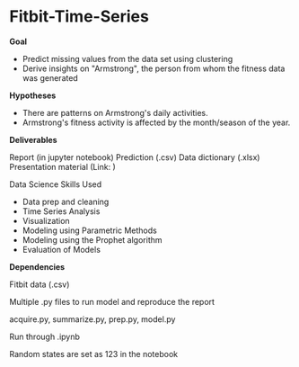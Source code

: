 # Fitbit-Time-Series 

**Goal**

 - Predict missing values from the data set using clustering
 - Derive insights on "Armstrong", the person from whom the fitness data was generated

**Hypotheses**

 - There are patterns on Armstrong's daily activities.
 - Armstrong's fitness activity is affected by the month/season of the year.

**Deliverables**

Report (in jupyter notebook)
Prediction (.csv)
Data dictionary (.xlsx)
Presentation material (Link: )


Data Science Skills Used
 - Data prep and cleaning
 - Time Series Analysis
 - Visualization
 - Modeling using Parametric Methods
 - Modeling using the Prophet algorithm
 - Evaluation of Models


**Dependencies**

Fitbit data (.csv)

Multiple .py files to run model and reproduce the report

acquire.py, 
summarize.py, 
prep.py, 
model.py


Run through .ipynb

Random states are set as 123 in the notebook

